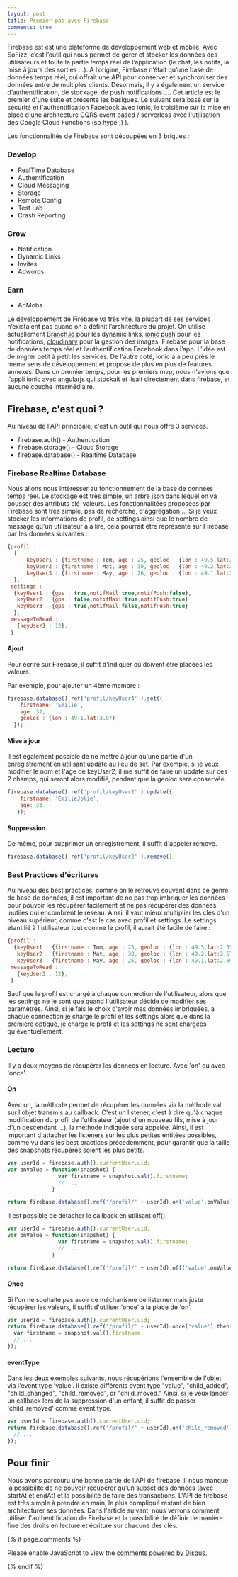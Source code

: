 ```yaml
---
layout: post
title: Premier pas avec Firebase
comments: true
---
```


Firebase est est une plateforme de développement web et mobile. Avec SoFizz, c’est l’outil qui nous permet de gérer et stocker les données des utilisateurs et toute la partie temps réel de l’application (le chat, les notifs, la mise à jours des sorties ...). A l’origine, Firebase n’était qu’une base de données temps réel, qui offrait une API pour conserver et synchroniser des données entre de multiples clients. Désormais, il y a également un service d’authentification, de stockage, de push notifications ….
Cet article est le premier d'une suite et présente les basiques. Le suivant sera basé sur la sécurité et l'authentification Facebook avec ionic, le troisième sur la mise en place d'une architecture CQRS event based / serverless avec l'utilisation des Google Cloud Functions (so hype ;) ).

Les fonctionnalités de Firebase sont découpées en 3 briques : 
### Develop
* RealTime Database
* Authentification
* Cloud Messaging
* Storage 
* Remote Config
* Test Lab 
* Crash Reporting

### Grow
* Notification
* Dynamic Links
* Invites
* Adwords

### Earn
* AdMobs

Le développement de Firebase va très vite, la plupart de ses services n’existaient pas quand on a définit l’architecture du projet. On utilise actuellement  [Branch.io](http://branch.io) pour les dynamic links, [ionic push](https://docs.ionic.io/services/push/) pour les notifications, [cloudinary](http://www.cloudinary.com) pour la gestion des images, Firebase pour la base de données temps réel et l’authentification Facebook dans l’app. L’idée est de migrer petit à petit les services. De l’autre coté, ionic a a peu près le meme sens de développement et propose de plus en plus de features annexes.
Dans un premier temps, pour les premiers mvp, nous n'avions que l'appli ionic avec angularjs qui stockait et lisait directement dans firebase, et aucune couche intermédiaire.
## Firebase, c'est quoi ?

Au niveau de l'API principale, c'est un outil qui nous offre 3 services.
* firebase.auth() - Authentication
* firebase.storage() - Cloud Storage
* firebase.database() - Realtime Database

### Firebase Realtime Database
Nous allons nous intéresser au fonctionnement de la base de données temps réel. Le stockage est très simple, un arbre json dans lequel on va pousser des attributs clé-valeurs. Les fonctionnalitées proposées par Firebase sont très simple, pas de recherche, d'aggrégation ...
Si je veux stocker les informations de profil, de settings ainsi que le nombre de message qu'un utilisateur a à lire, cela pourrait être représenté sur Firebase par les données suivantes :

```javascript
{profil :
  {
      keyUser1 : {firstname : Tom, age : 25, geoloc : {lon : 49.5,lat:2.55}},
      keyUser2 : {firstname : Mat, age : 30, geoloc : {lon : 49.2,lat:2.57}},
      keyUser3 : {firstname : May, age : 26, geoloc : {lon : 49.1,lat:2.59}}
  },
 settings :
  {keyUser1 : {gps : true,notifMail:true,notifPush:false},
   keyUser2 : {gps : false,notifMail:true,notifPush:true}
   keyUser3 : {gps : true,notifMail:false,notifPush:true}
  },
 messageToRead :
   {keyUser3 : 12},
 }
 ```

#### Ajout

Pour écrire sur Firebase, il suffit d'indiquer où doivent être placées les valeurs.

Par exemple, pour ajouter un 4ème membre :
```javascript
firebase.database().ref('profil/keyUser4' ).set({
    firstname: 'Emilie',
    age: 32,
    geoloc : {lon : 49.1,lat:3,07}
  });
```

#### Mise à jour
Il est également possible de ne mettre à jour qu'une partie d'un enregistrement en utilisant update au lieu de set.
Par exemple, si je veux modifier le nom et l'age de keyUser2, il me suffit de faire un update sur ces 2 champs, qui seront alors modifié, pendant que la geoloc sera conservée.
```javascript
firebase.database().ref('profil/keyUser2' ).update({
    firstname: 'EmilieJolie',
    age: 33
   });
```

#### Suppression

De même, pour supprimer un enregistrement, il suffit d'appeler remove.
```javascript
firebase.database().ref('profil/keyUser2' ).remove();
```

### Best Practices d'écritures

Au niveau des best practices, comme on le retrouve souvent dans ce genre de base de données, il est important de ne pas trop imbriquer les données pour pouvoir les récupérer facilement et ne pas récupérer des données inutiles qui encombrent le réseau.
Ainsi, il vaut mieux multiplier les clés d'un niveau supérieur, comme c'est le cas avec profil et settings. Le settings etant lié à l'utilisateur tout comme le profil, il aurait été facile de faire :
```javascript
{profil :
  {keyUser1 : {firstname : Tom, age : 25, geoloc : {lon : 49.5,lat:2.55},settings : {gps : true,notifMail:true,notifPush:false}},
   keyUser2 : {firstname : Mat, age : 30, geoloc : {lon : 49.2,lat:2.57},settings : {gps : true,notifMail:true,notifPush:true}},
   keyUser3 : {firstname : May, age : 26, geoloc : {lon : 49.1,lat:2.59},settings : {gps : true,notifMail:false,notifPush:true}}},
 messageToRead :
   {keyUser3 : 12},
 }
 ```

Sauf que le profil est chargé à chaque connection de l'utilisateur, alors que les settings ne le sont que quand l'utilisateur décide de modifier ses paramètres.
Ainsi, si je fais le choix d'avoir mes données imbriquées, a chaque connection je charge le profil et les settings alors que dans la première optique, je charge le profil et les settings ne sont chargées qu'éventuellement.

### Lecture

Il y a deux moyens de récupérer les données en lecture. Avec 'on' ou avec 'once'.

#### On
Avec on, la méthode permet de récupérer les données
via la méthode val sur l'objet transmis au callback. C'est un listener, c'est à dire qu'à chaque modification du profil de l'utilisateur (ajout d'un nouveau fils, mise à jour d'un descendant ...), la méthode indiquée sera appelée.
Ainsi, il est important d'attacher les listeners sur les plus petites entitées possibles, comme vu dans les best practices précedemment, pour garantir que la taille des snapshots récupérés soient les plus petits.

```javascript
var userId = firebase.auth().currentUser.uid;
var onValue = function(snapshot) {
                var firstname = snapshot.val().firstname;
                // ...
              }

return firebase.database().ref('/profil/' + userId).on('value',onValue);
```

Il est possible de détacher le callback en utilisant off().
```javascript
var userId = firebase.auth().currentUser.uid;
var onValue = function(snapshot) {
                var firstname = snapshot.val().firstname;
                // ...
              }

return firebase.database().ref('/profil/' + userId).off('value',onValue);
```

#### Once
Si l'on ne souhaite pas avoir ce méchanisme de listerner mais juste récupérer les valeurs, il suffit d'utiliser 'once' à la place de 'on'.

```javascript
var userId = firebase.auth().currentUser.uid;
return firebase.database().ref('/profil/' + userId).once('value').then(function(snapshot) {
  var firstname = snapshot.val().firstname;
  // ...
});
```

#### eventType

Dans les deux exemples suivants, nous récupérions l'ensemble de l'objet via l'event type 'value'. Il existe différents event type
 "value", "child_added", "child_changed", "child_removed", or "child_moved." Ainsi, si je veux lancer un callback lors de la suppression d'un enfant, il suffit de passer 'child_removed' comme event type.

  ```javascript
  var userId = firebase.auth().currentUser.uid;
  return firebase.database().ref('/profil/' + userId).on('child_removed').then(function(snapshot) {
    // ...
  });
  ```




## Pour finir

Nous avons parcouru une bonne partie de l'API de firebase. Il nous manque la possibilité de ne pouvoir récupérer qu'un subset des données (avec startAt et endAt) et la possibilité de faire des transactions. L'API de firebase est très simple à prendre en main, le plus compliqué restant de bien architecturer ses données.
Dans l'article suivant, nous verrons comment utiliser l'authentification de Firebase et la possibilité de définir de manière fine des droits en lecture et écriture sur chacune des clés.

{% if page.comments %}
<div id="disqus_thread"></div>
<script>

/**
*  RECOMMENDED CONFIGURATION VARIABLES: EDIT AND UNCOMMENT THE SECTION BELOW TO INSERT DYNAMIC VALUES FROM YOUR PLATFORM OR CMS.
*  LEARN WHY DEFINING THESE VARIABLES IS IMPORTANT: https://disqus.com/admin/universalcode/#configuration-variables*/
/*
var disqus_config = function () {
this.page.url = {{ page.url }};  // Replace PAGE_URL with your page's canonical URL variable
this.page.identifier = '{{ site.disqus_shortname }}'; // Replace PAGE_IDENTIFIER with your page's unique identifier variable
};
*/
(function() { // DON'T EDIT BELOW THIS LINE
var d = document, s = d.createElement('script');
s.src = 'https://exploratorycoding.disqus.com/embed.js';
s.setAttribute('data-timestamp', +new Date());
(d.head || d.body).appendChild(s);
})();
</script>
<noscript>Please enable JavaScript to view the <a href="https://disqus.com/?ref_noscript">comments powered by Disqus.</a></noscript>

{% endif %}
